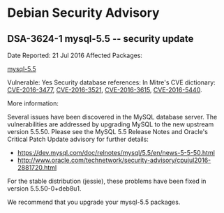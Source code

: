 
Debian Security Advisory
========================


DSA-3624-1 mysql-5.5 -- security update
---------------------------------------



Date Reported:
21 Jul 2016
Affected Packages:

[mysql-5.5](https://packages.debian.org/src:mysql-5.5)

Vulnerable:
Yes
Security database references:
In Mitre's CVE dictionary: [CVE-2016-3477](https://security-tracker.debian.org/tracker/CVE-2016-3477), [CVE-2016-3521](https://security-tracker.debian.org/tracker/CVE-2016-3521), [CVE-2016-3615](https://security-tracker.debian.org/tracker/CVE-2016-3615), [CVE-2016-5440](https://security-tracker.debian.org/tracker/CVE-2016-5440).  

More information:

Several issues have been discovered in the MySQL database server. The
vulnerabilities are addressed by upgrading MySQL to the new upstream
version 5.5.50. Please see the MySQL 5.5 Release Notes and Oracle's
Critical Patch Update advisory for further details:


* <https://dev.mysql.com/doc/relnotes/mysql/5.5/en/news-5-5-50.html>
* <http://www.oracle.com/technetwork/security-advisory/cpujul2016-2881720.html>


For the stable distribution (jessie), these problems have been fixed in
version 5.5.50-0+deb8u1.


We recommend that you upgrade your mysql-5.5 packages.





